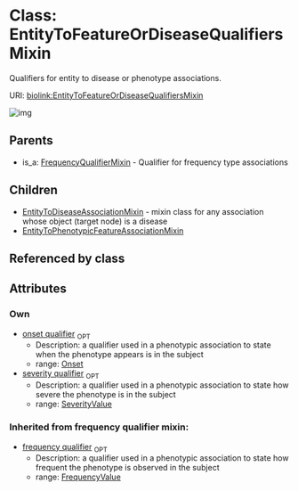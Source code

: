 
# Class: EntityToFeatureOrDiseaseQualifiersMixin


Qualifiers for entity to disease or phenotype associations.

URI: [biolink:EntityToFeatureOrDiseaseQualifiersMixin](https://w3id.org/biolink/vocab/EntityToFeatureOrDiseaseQualifiersMixin)


![img](http://yuml.me/diagram/nofunky;dir:TB/class/[SeverityValue],[Onset],[FrequencyQualifierMixin],[EntityToPhenotypicFeatureAssociationMixin],[Onset]<onset%20qualifier%200..1-++[EntityToFeatureOrDiseaseQualifiersMixin&#124;frequency_qualifier(i):frequency_value%20%3F],[SeverityValue]<severity%20qualifier%200..1-++[EntityToFeatureOrDiseaseQualifiersMixin],[EntityToFeatureOrDiseaseQualifiersMixin]^-[EntityToPhenotypicFeatureAssociationMixin],[EntityToFeatureOrDiseaseQualifiersMixin]^-[EntityToDiseaseAssociationMixin],[FrequencyQualifierMixin]^-[EntityToFeatureOrDiseaseQualifiersMixin],[EntityToDiseaseAssociationMixin])

## Parents

 *  is_a: [FrequencyQualifierMixin](FrequencyQualifierMixin.md) - Qualifier for frequency type associations

## Children

 * [EntityToDiseaseAssociationMixin](EntityToDiseaseAssociationMixin.md) - mixin class for any association whose object (target node) is a disease
 * [EntityToPhenotypicFeatureAssociationMixin](EntityToPhenotypicFeatureAssociationMixin.md)

## Referenced by class


## Attributes


### Own

 * [onset qualifier](onset_qualifier.md)  <sub>OPT</sub>
     * Description: a qualifier used in a phenotypic association to state when the phenotype appears is in the subject
     * range: [Onset](Onset.md)
 * [severity qualifier](severity_qualifier.md)  <sub>OPT</sub>
     * Description: a qualifier used in a phenotypic association to state how severe the phenotype is in the subject
     * range: [SeverityValue](SeverityValue.md)

### Inherited from frequency qualifier mixin:

 * [frequency qualifier](frequency_qualifier.md)  <sub>OPT</sub>
     * Description: a qualifier used in a phenotypic association to state how frequent the phenotype is observed in the subject
     * range: [FrequencyValue](types/FrequencyValue.md)
